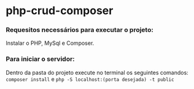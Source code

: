# php-crud-composer

### Requesitos necessários para executar o projeto:
Instalar o PHP, MySql e Composer.

### Para iniciar o servidor:
Dentro da pasta do projeto execute no terminal os seguintes comandos:
`composer install` e `php -S localhost:(porta desejada) -t public`